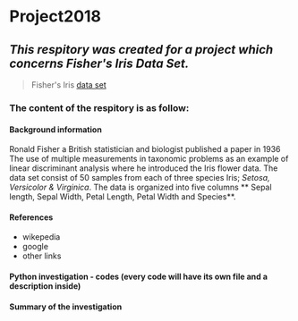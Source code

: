 # Project2018 

## *This respitory was created for a project which concerns Fisher's Iris Data Set.*
> Fisher's Iris [data set](https://en.wikipedia.org/wiki/Iris_flower_data_set)
### The content of the respitory is as follow: 
#### Background information 

Ronald Fisher a British statistician and biologist published a paper in 1936 The use of multiple measurements in taxonomic problems as an example of linear discriminant analysis where he introduced the Iris flower data. The data set consist of 50 samples from each of three species Iris; *Setosa, Versicolor & Virginica*. The data is organized into five columns ** Sepal length, Sepal Width, Petal Length, Petal Width and Species**.  

#### References 
- wikepedia
- google
- other links
#### Python investigation - codes (every code will have its own file and a description inside)
#### Summary of the investigation 
